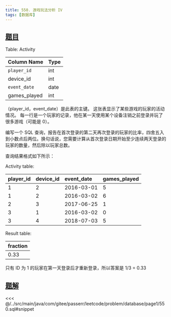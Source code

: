 ```yaml
---
title: 550. 游戏玩法分析 IV
tags: [数据库]
---
```


## [题目](https://leetcode.cn/problems/game-play-analysis-iv/)

Table: Activity

| Column Name  | Type |
|:-------------|:-----|
| `player_id`  | int  |
| device_id    | int  |
| `event_date` | date |
| games_played | int  |

（player_id，event_date）是此表的主键。
这张表显示了某些游戏的玩家的活动情况。
每一行是一个玩家的记录，他在某一天使用某个设备注销之前登录并玩了很多游戏（可能是 0）。


编写一个 SQL 查询，报告在首次登录的第二天再次登录的玩家的比率，四舍五入到小数点后两位。换句话说，您需要计算从首次登录日期开始至少连续两天登录的玩家的数量，然后除以玩家总数。

查询结果格式如下所示：

Activity table:

| player_id | device_id | event_date | games_played |
|:----------|:----------|:-----------|:-------------|
| 1         | 2         | 2016-03-01 | 5            |
| 1         | 2         | 2016-03-02 | 6            |
| 2         | 3         | 2017-06-25 | 1            |
| 3         | 1         | 2016-03-02 | 0            |
| 3         | 4         | 2018-07-03 | 5            |

Result table:

| fraction |
|:---------|
| 0.33     |

只有 ID 为 1 的玩家在第一天登录后才重新登录，所以答案是 1/3 = 0.33


## [题解](https://github.com/PasseRR/JavaLeetCode/blob/master/src/main/java/com/gitee/passerr/leetcode/problem/database/page1/550.sql)

<<< @/../src/main/java/com/gitee/passerr/leetcode/problem/database/page1/550.sql#snippet
